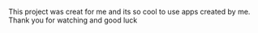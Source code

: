 This project was creat for me and its so cool to use apps created by me.
Thank you for watching and good luck
